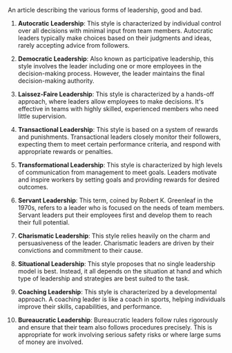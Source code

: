 An article describing the various forms of leadership, good and bad.

1. **Autocratic Leadership**: This style is characterized by individual control over all decisions with minimal input from team members. Autocratic leaders typically make choices based on their judgments and ideas, rarely accepting advice from followers.

2. **Democratic Leadership**: Also known as participative leadership, this style involves the leader including one or more employees in the decision-making process. However, the leader maintains the final decision-making authority.

3. **Laissez-Faire Leadership**: This style is characterized by a hands-off approach, where leaders allow employees to make decisions. It's effective in teams with highly skilled, experienced members who need little supervision.

4. **Transactional Leadership**: This style is based on a system of rewards and punishments. Transactional leaders closely monitor their followers, expecting them to meet certain performance criteria, and respond with appropriate rewards or penalties.

5. **Transformational Leadership**: This style is characterized by high levels of communication from management to meet goals. Leaders motivate and inspire workers by setting goals and providing rewards for desired outcomes.

6. **Servant Leadership**: This term, coined by Robert K. Greenleaf in the 1970s, refers to a leader who is focused on the needs of team members. Servant leaders put their employees first and develop them to reach their full potential.

7. **Charismatic Leadership**: This style relies heavily on the charm and persuasiveness of the leader. Charismatic leaders are driven by their convictions and commitment to their cause.

8. **Situational Leadership**: This style proposes that no single leadership model is best. Instead, it all depends on the situation at hand and which type of leadership and strategies are best suited to the task.

9. **Coaching Leadership**: This style is characterized by a developmental approach. A coaching leader is like a coach in sports, helping individuals improve their skills, capabilities, and performance.

10. **Bureaucratic Leadership**: Bureaucratic leaders follow rules rigorously and ensure that their team also follows procedures precisely. This is appropriate for work involving serious safety risks or where large sums of money are involved.
